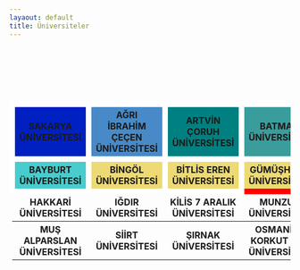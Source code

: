```yaml
---
layaout: default
title: Üniversiteler
---
```


<br><br>
<table id="unv">
  <br><br>
  <tr>
    <th style="background-color: #0020C2; border: 10px solid #FFFFFF">SAKARYA ÜNİVERSİTESİ</th>
    <th style="background-color: #488AC7; border: 10px solid #FFFFFF">AĞRI İBRAHİM ÇEÇEN ÜNİVERSİTESİ</th>
    <th style="background-color: #008080; border: 10px solid #FFFFFF">ARTVİN ÇORUH ÜNİVERSİTESİ</th>
    <th style="background-color: #3B9C9C; border: 10px solid #FFFFFF">BATMAN ÜNİVERSİTESİ</th>
  </tr>
  <tr>
    <th style="background-color: #48CCCD; border: 10px solid #FFFFFF">BAYBURT ÜNİVERSİTESİ</th>
    <th style="background-color: #EDDA74; border: 10px solid #FFFFFF">BİNGÖL ÜNİVERSİTESİ</th>
    <th style="background-color: #EDDA74; border: 10px solid #FFFFFF">BİTLİS EREN ÜNİVERSİTESİ</th>
    <th style="background-color: #EDDA74; border: 10px solid #FF0000">GÜMÜŞHANE ÜNİVERSİTESİ</th>
  </tr>
  <tr>
    <th>HAKKARİ ÜNİVERSİTESİ</th>
    <th>IĞDIR ÜNİVERSİTESİ</th>
    <th>KİLİS 7 ARALIK ÜNİVERSİTESİ</th>
    <th>MUNZUR ÜNİVERSİTESİ</th>
  </tr>
  <tr>
    <th>MUŞ ALPARSLAN ÜNİVERSİTESİ</th>
    <th>SİİRT ÜNİVERSİTESİ</th>
    <th>ŞIRNAK ÜNİVERSİTESİ</th>
    <th>OSMANİYE KORKUT ATA ÜNİVERSİTESİ</th>
  </tr>
</table>
